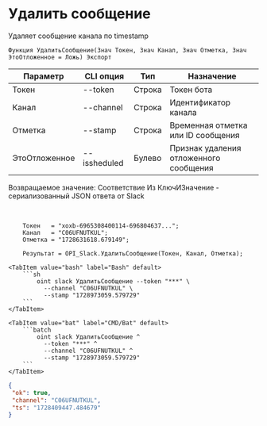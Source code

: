 ﻿---
sidebar_position: 4
---

# Удалить сообщение
 Удаляет сообщение канала по timestamp



`Функция УдалитьСообщение(Знач Токен, Знач Канал, Знач Отметка, Знач ЭтоОтложенное = Ложь) Экспорт`

  | Параметр | CLI опция | Тип | Назначение |
  |-|-|-|-|
  | Токен | --token | Строка | Токен бота |
  | Канал | --channel | Строка | Идентификатор канала |
  | Отметка | --stamp | Строка | Временная отметка или ID сообщения |
  | ЭтоОтложенное | --issheduled | Булево | Признак удаления отложенного сообщения |

  
  Возвращаемое значение:   Соответствие Из КлючИЗначение - сериализованный JSON ответа от Slack

<br/>




```bsl title="Пример кода"
    Токен   = "xoxb-6965308400114-696804637...";
    Канал   = "C06UFNUTKUL";
    Отметка = "1728631618.679149";

    Результат = OPI_Slack.УдалитьСообщение(Токен, Канал, Отметка);
```
    

 <Tabs>
  
    <TabItem value="bash" label="Bash" default>
        ```sh
            oint slack УдалитьСообщение --token "***" \
              --channel "C06UFNUTKUL" \
              --stamp "1728973059.579729"
        ```
    </TabItem>
  
    <TabItem value="bat" label="CMD/Bat" default>
        ```batch
            oint slack УдалитьСообщение ^
              --token "***" ^
              --channel "C06UFNUTKUL" ^
              --stamp "1728973059.579729"
        ```
    </TabItem>
</Tabs>


```json title="Результат"
{
 "ok": true,
 "channel": "C06UFNUTKUL",
 "ts": "1728409447.484679"
}
```
